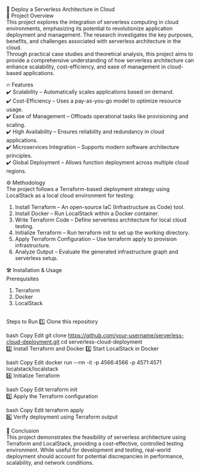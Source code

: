 🚀 Deploy a Serverless Architecture in Cloud <br>
📌 Project Overview <br>
This project explores the integration of serverless computing in cloud environments, emphasizing its potential to revolutionize application deployment and management. The research investigates the key purposes, benefits, and challenges associated with serverless architecture in the cloud. <br>
Through practical case studies and theoretical analysis, this project aims to provide a comprehensive understanding of how serverless architecture can enhance scalability, cost-efficiency, and ease of management in cloud-based applications. <br>

🔥 Features <br>
✔️ Scalability – Automatically scales applications based on demand. <br>
✔️ Cost-Efficiency – Uses a pay-as-you-go model to optimize resource usage. <br>
✔️ Ease of Management – Offloads operational tasks like provisioning and scaling. <br>
✔️ High Availability – Ensures reliability and redundancy in cloud applications. <br>
✔️ Microservices Integration – Supports modern software architecture principles. <br>
✔️ Global Deployment – Allows function deployment across multiple cloud regions. <br>

⚙️ Methodology <br>
The project follows a Terraform-based deployment strategy using LocalStack as a local cloud environment for testing:

1. Install Terraform – An open-source IaC (Infrastructure as Code) tool. <br>
2. Install Docker – Run LocalStack within a Docker container. <br>
3. Write Terraform Code – Define serverless architecture for local cloud testing. <br>
4. Initialize Terraform – Run terraform init to set up the working directory. <br>
5. Apply Terraform Configuration – Use terraform apply to provision infrastructure. <br>
6. Analyze Output – Evaluate the generated infrastructure graph and serverless setup. <br>

🛠 Installation & Usage <br>
Prerequisites
1. Terraform
2. Docker
3. LocalStack
<br>
Steps to Run
1️⃣ Clone this repository

bash
Copy
Edit
git clone https://github.com/your-username/serverless-cloud-deployment.git
cd serverless-cloud-deployment
<br>
2️⃣ Install Terraform and Docker
3️⃣ Start LocalStack in Docker

bash
Copy
Edit
docker run --rm -it -p 4566:4566 -p 4571:4571 localstack/localstack
<br>
4️⃣ Initialize Terraform

bash
Copy
Edit
terraform init
<br>
5️⃣ Apply the Terraform configuration

bash
Copy
Edit
terraform apply
<br>
6️⃣ Verify deployment using Terraform output 
<br>

📌 Conclusion <br>
This project demonstrates the feasibility of serverless architecture using Terraform and LocalStack, providing a cost-effective, controlled testing environment. While useful for development and testing, real-world deployment should account for potential discrepancies in performance, scalability, and network conditions.
